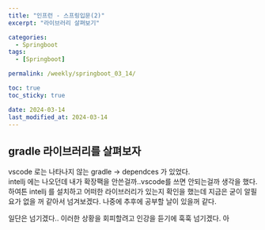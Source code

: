 ```yaml
---
title: "인프런 - 스프링입문(2)"
excerpt: "라이브러리 살펴보기"

categories:
  - Springboot
tags:
  - [Springboot]

permalink: /weekly/springboot_03_14/

toc: true
toc_sticky: true 

date: 2024-03-14
last_modified_at: 2024-03-14
---
```


## gradle 라이브러리를 살펴보자

vscode 로는 나타나지 않는 gradle -> dependces 가 있었다.  
intellj 에는 나오던데 내가 확장팩을 안쓴걸까..vscode를 쓰면 안되는걸까 생각을 했다. 하여튼 intellj 를 설치하고 어떠한 라이브러리가 있는지 확인을 했는데 지금은 굳이 알필요가 없을 꺼 같아서 넘겨보겠다. 나중에 추후에 공부할 날이 있을꺼 같다.  

일단은 넘기겠다.. 이러한 상황을 회피할려고 인강을 듣기에 훅훅 넘기겠다. 아